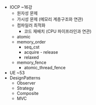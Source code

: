 * IOCP ~16강
    * 원자성 문제
    * 가시성 문제 (메모리 계층구조와 연관)
    * 컴파일러 최적화
        * 코드 재배치 (CPU 파이프라인과 연관)
    * atomic
    * memory_order
        * seq_cst
        * acquire - release
        * relaxed
    * memory_fence
        * atomic_thread_fence
* UE ~53  
* DesignPatterns
    * Observer
    * Strategy
    * Composite
    * MVC
